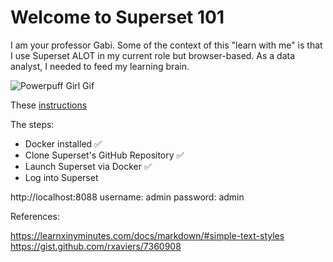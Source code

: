 # Welcome to Superset 101
I am your professor Gabi. Some of the context of this "learn with me" is that I use Superset ALOT in my current role but browser-based. As a data analyst, I needed to feed my learning brain.

![Powerpuff Girl Gif](https://media.giphy.com/media/LUP2aIHiivhcI/giphy.gif)

These [instructions](https://superset.apache.org/docs/installation/installing-superset-using-docker-compose/#installing-superset-locally-using-docker-compose)

The steps:
- Docker installed :white_check_mark: <br />
- Clone Superset's GitHub Repository :white_check_mark:  <br />
- Launch Superset via Docker :white_check_mark:  <br />
- Log into Superset 

http://localhost:8088
username: admin
password: admin



References: 

https://learnxinyminutes.com/docs/markdown/#simple-text-styles
https://gist.github.com/rxaviers/7360908

